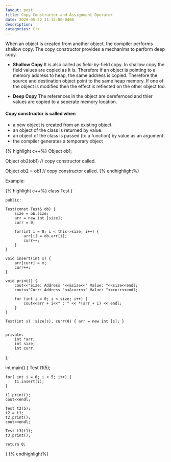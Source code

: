 ```yaml
---
layout: post
title: Copy Constructor and Assignment Operator
date: 2020-05-22 11:12:00-0400
description: 
categories: C++
---
```


When an object is created from another object, the compiler performs shallow copy. The copy constructor provides a mechanims to perform deep copy.

* **Shallow Copy**
    It is also called as field-by-field copy. In shallow copy the field values are copied as it is. Therefore if an object is pointing to a memory address to heap, the same address is copied. Therefore the source and destination object point to the same heap memory. If one of the object is modified then the effect is reflected on the other object too.

* **Deep Copy**
    The references in the object are derefernced and thier values are copied to a seperate memory location.


#### Copy constructor is called when 
- a new object is created from an existing object. 
- an object of the class is returned by value.
- an object of the class is passed (to a function) by value as an argument.
- the compiler generates a temporary object

{% highlight c++%}
Object ob1;

Object ob2(ob1) // copy constructor called.

Object ob2 = ob1 // copy constructor called.
{% endhighlight%}

Example:

{% highlight c++%}
class Test {
    

    public:
    
    Test(const Test& ob) {
        size = ob.size;
        arr = new int [size];
        curr = 0;
        
        for(int i = 0; i < this->size; i++) {
            arr[i] = ob.arr[i];
            curr++;
        }
    }
    
    void insert(int x) {
        arr[curr] = x;
        curr++;
    }
    
    void print() {
        cout<<"Size: Address "<<&size<<" Value: "<<size<<endl;
        cout<<"Curr: Address "<<&curr<<" Value: "<<curr<<endl;
        
        for (int i = 0; i < size; i++) {
            cout<<arr + i<<" : " << *(arr + i) << endl;
        }
    }
    
    Test(int s) :size(s), curr(0) { arr = new int [s]; }
        
    
    private:
        int *arr;
        int size;
        int curr;
};


int main()
{
    Test t1(5);
    
    for( int i = 0; i < 5; i++) {
        t1.insert(i);
    }
    
    t1.print();
    cout<<endl;
    
    Test t2(5);
    t2 = t1;
    t2.print();
    cout<<endl;
    
    Test t3(t1);
    t3.print();
    
    return 0;
    
}
{% endhighlight%}